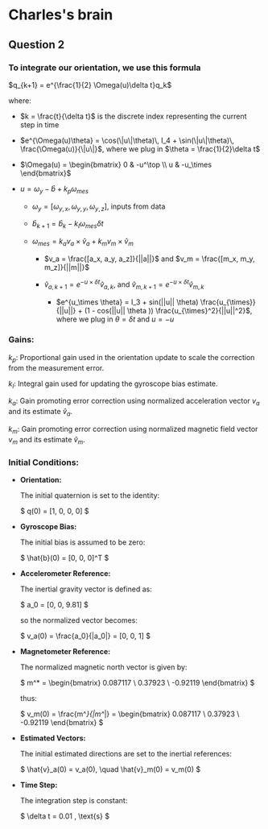 # Charles's brain
## Question 2
### To integrate our orientation, we use this formula

$q_{k+1} = e^{\frac{1}{2}  \Omega(u)\delta t}q_k$

where:

- $k = \frac{t}{\delta t}$ is the discrete index representing the current step in time

- $e^{\Omega(u)\theta} = \cos(\|u\|\theta)\, I_4 + \sin(\|u\|\theta)\, \frac{\Omega(u)}{\|u\|}$, where we plug in $\theta = \frac{1}{2}\delta t$

- $\Omega(u) = \begin{bmatrix} 0 & -u^\top \\ u & -u_\times \end{bmatrix}$

- $u = \omega_y - \hat{b} + k_p \omega_{mes}$

    - $\omega_y = [\omega_{y,x},\omega_{y,y},\omega_{y,z}]$, inputs from data

    - $\hat{b}_{k+1} = \hat{b}_k - k_I \omega_{mes} \delta t$

    - $\omega_{mes} = k_a v_a \times \hat{v}_a + k_m v_m \times \hat{v}_m$

        - $v_a = \frac{[a_x, a_y, a_z]}{||a||}$ and $v_m = \frac{[m_x, m_y, m_z]}{||m||}$

        - $\hat{v}_{a, k+1} = e^{-u \times \delta t} \hat{v}_{a,k}$, and $\hat{v}_{m,k+1} = e^{-u \times \delta t} \hat{v}_{m,k}$

          - $e^{u_\times \theta} = I_3 + sin(||u|| \theta) \frac{u_{\times}}{||u||} + (1 - cos(||u|| \theta )) \frac{u_{\times}^2}{||u||^2}$, where we plug in $\theta = \delta t$ and $u = -u$

### Gains:

$k_p$: Proportional gain used in the orientation update to scale the correction from the measurement error.

$k_I$: Integral gain used for updating the gyroscope bias estimate.

$k_a$: Gain promoting error correction using normalized acceleration vector $v_a$ and its estimate $\hat{v}_a$.

$k_m$: Gain promoting error correction using normalized magnetic field vector $v_m$ and its estimate $\hat{v}_m$.


### Initial Conditions:

- **Orientation:**

  The initial quaternion is set to the identity:

  $
  q(0) = [1, 0, 0, 0]
  $

- **Gyroscope Bias:**

  The initial bias is assumed to be zero:

  $
  \hat{b}(0) = [0, 0, 0]^T
  $

- **Accelerometer Reference:**

  The inertial gravity vector is defined as:

  $
  a_0 = [0, 0, 9.81]
  $

  so the normalized vector becomes:

  $
  v_a(0) = \frac{a_0}{\|a_0\|} = [0, 0, 1]
  $

- **Magnetometer Reference:**

  The normalized magnetic north vector is given by:

  $
  m^* = \begin{bmatrix} 0.087117 \\ 0.37923 \\ -0.92119 \end{bmatrix}
  $

  thus:

  $
  v_m(0) = \frac{m^*}{\|m^*\|} = \begin{bmatrix} 0.087117 \\ 0.37923 \\ -0.92119 \end{bmatrix}
  $

- **Estimated Vectors:**

  The initial estimated directions are set to the inertial references:

  $
  \hat{v}_a(0) = v_a(0), \quad \hat{v}_m(0) = v_m(0)
  $

- **Time Step:**

  The integration step is constant:

  $
  \delta t = 0.01 \, \text{s}
  $

